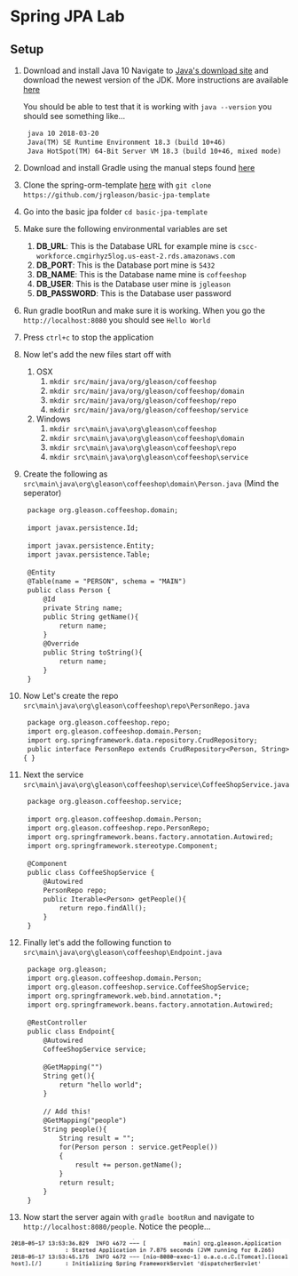 # Spring JPA Lab

## Setup

1. Download and install Java 10
    Navigate to [Java's download site](http://www.oracle.com/technetwork/java/javase/downloads/jdk10-downloads-4416644.html) and download the newest version of the JDK. More instructions are available [here](https://www.java.com/en/download/help/download_options.xml)

    You should be able to test that it is working with `java --version` you should see something like...

        java 10 2018-03-20
        Java(TM) SE Runtime Environment 18.3 (build 10+46)
        Java HotSpot(TM) 64-Bit Server VM 18.3 (build 10+46, mixed mode)

1. Download and install Gradle using the manual steps found [here](https://gradle.org/install/)
1. Clone the spring-orm-template [here](https://github.com/jrgleason/basic-jpa-template) with `git clone https://github.com/jrgleason/basic-jpa-template`
1. Go into the basic jpa folder `cd basic-jpa-template`
1. Make sure the following environmental variables are set
    1. **DB_URL**: This is the Database URL for example mine is `cscc-workforce.cmgirhyz5log.us-east-2.rds.amazonaws.com`
    2. **DB_PORT**: This is the Database port mine is `5432`
    3. **DB_NAME**: This is the Database name mine is `coffeeshop`
    4. **DB_USER**: This is the Database user mine is `jgleason`
    5. **DB_PASSWORD**: This is the Database user password
1. Run gradle bootRun and make sure it is working. When you go the `http://localhost:8080` you should see `Hello World`
1. Press `ctrl+c` to stop the application 
1. Now let's add the new files start off with 
    1. OSX
        1. `mkdir src/main/java/org/gleason/coffeeshop`
        2. `mkdir src/main/java/org/gleason/coffeeshop/domain`
        3. `mkdir src/main/java/org/gleason/coffeeshop/repo`
        4. `mkdir src/main/java/org/gleason/coffeeshop/service`
    2. Windows
        1. `mkdir src\main\java\org\gleason\coffeeshop`
        2. `mkdir src\main\java\org\gleason\coffeeshop\domain`
        3. `mkdir src\main\java\org\gleason\coffeeshop\repo`
        4. `mkdir src\main\java\org\gleason\coffeeshop\service`
1. Create the following as `src\main\java\org\gleason\coffeeshop\domain\Person.java` (Mind the seperator)

        package org.gleason.coffeeshop.domain;
        
        import javax.persistence.Id;
        
        import javax.persistence.Entity;
        import javax.persistence.Table;
        
        @Entity
        @Table(name = "PERSON", schema = "MAIN")
        public class Person {
            @Id
            private String name;
            public String getName(){
                return name;
            }
            @Override
            public String toString(){
                return name;
            }
        }

1. Now Let's create the repo `src\main\java\org\gleason\coffeeshop\repo\PersonRepo.java`

        package org.gleason.coffeeshop.repo;
        import org.gleason.coffeeshop.domain.Person;
        import org.springframework.data.repository.CrudRepository;
        public interface PersonRepo extends CrudRepository<Person, String> { }

1. Next  the service `src\main\java\org\gleason\coffeeshop\service\CoffeeShopService.java`

        package org.gleason.coffeeshop.service;
        
        import org.gleason.coffeeshop.domain.Person;
        import org.gleason.coffeeshop.repo.PersonRepo;
        import org.springframework.beans.factory.annotation.Autowired;
        import org.springframework.stereotype.Component;
        
        @Component
        public class CoffeeShopService {
            @Autowired
            PersonRepo repo;
            public Iterable<Person> getPeople(){
                return repo.findAll();
            }
        }

1. Finally let's add the following function to `src\main\java\org\gleason\coffeeshop\Endpoint.java`

        package org.gleason;
        import org.gleason.coffeeshop.domain.Person;
        import org.gleason.coffeeshop.service.CoffeeShopService;
        import org.springframework.web.bind.annotation.*;
        import org.springframework.beans.factory.annotation.Autowired;

        @RestController
        public class Endpoint{
            @Autowired
            CoffeeShopService service;
        
            @GetMapping("")
            String get(){
                return "hello world";
            }
        
            // Add this!
            @GetMapping("people")
            String people(){
                String result = "";
                for(Person person : service.getPeople())
                {
                    result += person.getName();
                }
                return result;
            }
        }

1. Now start the server again with `gradle bootRun` and navigate to `http://localhost:8080/people`. Notice the people...

![Response](./resources/StartedServer.png "")
